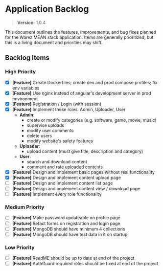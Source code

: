 # Application Backlog
> **Version:** 1.0.4

This document outlines the features, improvements, and bug fixes planned for the Warez MEAN stack application. Items are generally prioritized, but this is a living document and priorities may shift.

## Backlog Items

### High Priority

* [X] **[Feature]** Create Dockerfiles; create dev and prod compose profiles; fix env variables
* [X] **[Feature]** Use nginx instead of angular's development server in prod environment
* [X] **[Feature]** Registration / Login (with session)
* [X] **[Feature]** Implement these roles: Admin, Uploader, User
  * **Admin**:
    * create or modify categories (e.g. software, game, movie, music)
    * supervise uploads
    * modify user comments
    * delete users
    * modify website's safety features
  * **Uploader**:
    * upload content (must give title, description and category)
  * **User**:
    * search and download content
    * comment and rate uploaded contents
* [X] **[Feature]** Design and implement basic pages without real functionality
* [X] **[Feature]** Design and implement content upload page
* [ ] **[Feature]** Design and implement content list page
* [ ] **[Feature]** Design and implement content view / download page
* [ ] **[Feature]** Implement every role functionality

### Medium Priority

* [ ] **[Feature]** Make password updateable on profile page
* [ ] **[Feature]** Refact forms on registration and login page
* [ ] **[Feature]** MongoDB should have minimum 4 collections
* [ ] **[Feature]** MongoDB should have test data in it on startup

### Low Priority

* [ ] **[Feature]** ReadME should be up to date at end of the project
* [ ] **[Feature]** AuthGuard required roles should be fixed at end of the project
